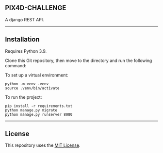 PIX4D-CHALLENGE
---------

A django REST API.

_______________

## Installation

Requires Python 3.9.

Clone this Git repository, then move to the directory and run the following command:

To set up a virtual environment:

    python -m venv .venv
    source .venv/bin/activate 

To run the project:

    pip install -r requirements.txt
    python manage.py migrate
    python manage.py runserver 8080

_______________


## License

This repository uses the [MIT License](/LICENSE).
